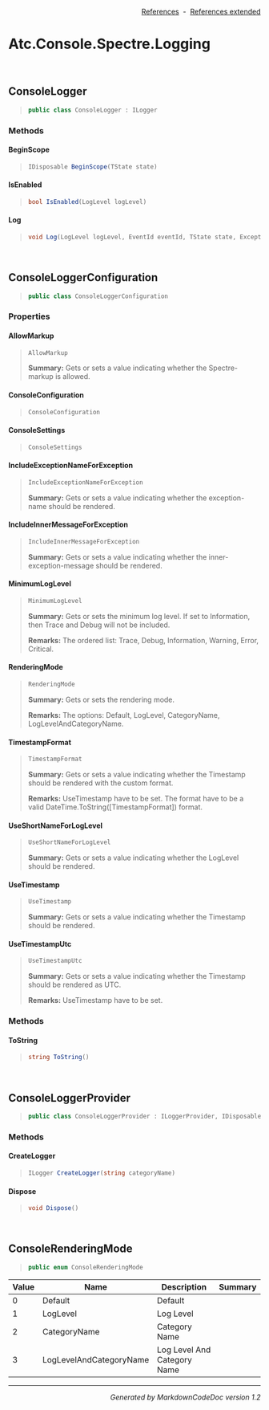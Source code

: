 <div style='text-align: right'>

[References](Index.md)&nbsp;&nbsp;-&nbsp;&nbsp;[References extended](IndexExtended.md)
</div>

# Atc.Console.Spectre.Logging

<br />

## ConsoleLogger

>```csharp
>public class ConsoleLogger : ILogger
>```

### Methods

#### BeginScope
>```csharp
>IDisposable BeginScope(TState state)
>```
#### IsEnabled
>```csharp
>bool IsEnabled(LogLevel logLevel)
>```
#### Log
>```csharp
>void Log(LogLevel logLevel, EventId eventId, TState state, Exception exception, Func<TState, Exception, string> formatter)
>```

<br />

## ConsoleLoggerConfiguration

>```csharp
>public class ConsoleLoggerConfiguration
>```

### Properties

#### AllowMarkup
>```csharp
>AllowMarkup
>```
><b>Summary:</b> Gets or sets a value indicating whether the Spectre-markup is allowed.
#### ConsoleConfiguration
>```csharp
>ConsoleConfiguration
>```
#### ConsoleSettings
>```csharp
>ConsoleSettings
>```
#### IncludeExceptionNameForException
>```csharp
>IncludeExceptionNameForException
>```
><b>Summary:</b> Gets or sets a value indicating whether the exception-name should be rendered.
#### IncludeInnerMessageForException
>```csharp
>IncludeInnerMessageForException
>```
><b>Summary:</b> Gets or sets a value indicating whether the inner-exception-message should be rendered.
#### MinimumLogLevel
>```csharp
>MinimumLogLevel
>```
><b>Summary:</b> Gets or sets the minimum log level. If set to Information, then Trace and Debug will not be included.
>
><b>Remarks:</b> The ordered list: Trace, Debug, Information, Warning, Error, Critical.
#### RenderingMode
>```csharp
>RenderingMode
>```
><b>Summary:</b> Gets or sets the rendering mode.
>
><b>Remarks:</b> The options: Default, LogLevel, CategoryName, LogLevelAndCategoryName.
#### TimestampFormat
>```csharp
>TimestampFormat
>```
><b>Summary:</b> Gets or sets a value indicating whether the Timestamp should be rendered with the custom format.
>
><b>Remarks:</b> UseTimestamp have to be set. The format have to be a valid DateTime.ToString([TimestampFormat]) format.
#### UseShortNameForLogLevel
>```csharp
>UseShortNameForLogLevel
>```
><b>Summary:</b> Gets or sets a value indicating whether the LogLevel should be rendered.
#### UseTimestamp
>```csharp
>UseTimestamp
>```
><b>Summary:</b> Gets or sets a value indicating whether the Timestamp should be rendered.
#### UseTimestampUtc
>```csharp
>UseTimestampUtc
>```
><b>Summary:</b> Gets or sets a value indicating whether the Timestamp should be rendered as UTC.
>
><b>Remarks:</b> UseTimestamp have to be set.
### Methods

#### ToString
>```csharp
>string ToString()
>```

<br />

## ConsoleLoggerProvider

>```csharp
>public class ConsoleLoggerProvider : ILoggerProvider, IDisposable
>```

### Methods

#### CreateLogger
>```csharp
>ILogger CreateLogger(string categoryName)
>```
#### Dispose
>```csharp
>void Dispose()
>```

<br />

## ConsoleRenderingMode

>```csharp
>public enum ConsoleRenderingMode
>```


| Value | Name | Description | Summary | 
| --- | --- | --- | --- | 
| 0 | Default | Default |  | 
| 1 | LogLevel | Log Level |  | 
| 2 | CategoryName | Category Name |  | 
| 3 | LogLevelAndCategoryName | Log Level And Category Name |  | 


<hr /><div style='text-align: right'><i>Generated by MarkdownCodeDoc version 1.2</i></div>
